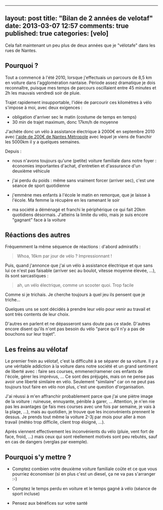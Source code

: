 
---
layout: post
title: "Bilan de 2 années de velotaf"
date: 2013-03-07 12:57
comments: true
published: true
categories: [velo]
---

Cela fait maintenant un peu plus de deux années que je "vélotafe" dans les rues de Nantes.


## Pourquoi ?


Tout a commencé à l'été 2010, lorsque j'effectuais un parcours de 8,5 km en voiture dans 
l'agglomération nantaise.
Période assez dramatique je dois reconnaître, puisque mes temps de parcours oscillaient 
entre 45 minutes et 2h les mauvais vendredi soir de pluie.


Trajet rapidement insupportable, l'idée de parcourir ces kilomètres à vélo s'impose à moi, 
avec deux exigences :
- obligation d'arriver sec le matin (costume de temps en temps) 
- 30 min de trajet maximum, donc 17km/h de moyenne


J'achète donc un vélo à assistance électrique à 2000€ en septembre 2010 avec
[l'aide de 200€ de Nantes Métropole](http://www.nantesmetropole.fr/pratique/transports/subvention-pour-l-achat-d-un-velo-a-assistance-electrique-transport-et-deplacements-31822.kjsp) 
avec lequel je viens de franchir les 5000km il y a quelques semaines.


Depuis :

- nous n'avons toujours qu'une (petite) voiture familiale dans notre foyer : économies importantes d'achat, d'entretien et d'assurance d'un deuxième véhicule

- j'ai perdu du poids : même sans vraiment forcer (arriver sec), c'est une séance de sport quotidienne

- j'emmène mes enfants à l'école le matin en remorque, que je laisse à l'école. Ma femme la récupère en les ramenant le soir

- ma société a déménagé et franchi le périphérique ce qui fait 20km quotidiens désormais. J'atteins la limite du vélo, mais je suis encore "gagnant" face à la voiture


## Réactions des autres


Fréquemment la même séquence de réactions : d'abord admiratifs :

> Whoa, 16km par jour de vélo ? Impressionnant !

Puis, quand j'annonce que j'ai un vélo à assistance électrique et que sans 
lui ce n'est pas faisable (arriver sec au boulot, vitesse moyenne élevée, ...), ils sont 
sarcastiques :

> ah, un vélo électrique, comme un scooter quoi. Trop facile

Comme si je trichais. Je cherche toujours à quel jeu ils pensent que je triche...


Quelques uns se sont décidés à prendre leur vélo pour venir au travail et sont très contents de leur choix.


D'autres en parlent et ne dépasseront sans doute pas ce stade.
D'autres encore disent qu'ils n'ont pas besoin du vélo "parce qu'il n'y a pas de bouchons sur leur trajet".


## Les freins au vélotaf


Le premier frein au vélotaf, c'est la difficulté à se séparer de sa voiture. Il y a une véritable addiction 
à la voiture dans notre société et un grand sentiment de liberté avec : faire ses courses, emmener/ramener 
ces enfants de l'école, gérer les imprévus, ...
Ce sont des préjugés, mais on ne pense pas avoir une liberté similaire en vélo. Seulement "similaire" 
car on ne peut pas toujours tout faire en vélo non plus, c'est une question d'organisation.


J'ai réussi à m'en affranchir probablement parce que j'ai une piètre image de la voiture : ruineuse, 
ennuyante, pénible à garer, ...
Attention, je n'en nie pas les avantages (je fais mes courses avec une fois par semaine, je vais à la 
plage, ...), mais au quotidien, je trouve que les inconvénients prennent le dessus. Je prends tout 
même la voiture 2-3j par mois pour aller à mon travail (météo trop difficile, client trop éloigné, ...).


Après viennent effectivement les inconvénients du vélo (pluie, vent fort de face, froid, ...) mais 
ceux qui sont réellement motivés sont peu rebutés, sauf en cas de dangers (verglas par exemple).


## Pourquoi s'y mettre ?


- Comptez combien votre deuxième voiture familiale coûte et ce que vous pourriez économiser (si en 
plus c'est un diesel, ça ne va pas s'arranger :-)

- Comptez le temps perdu en voiture et le temps gagné à vélo (séance de sport incluse)

- Pensez aux bénéfices sur votre santé
